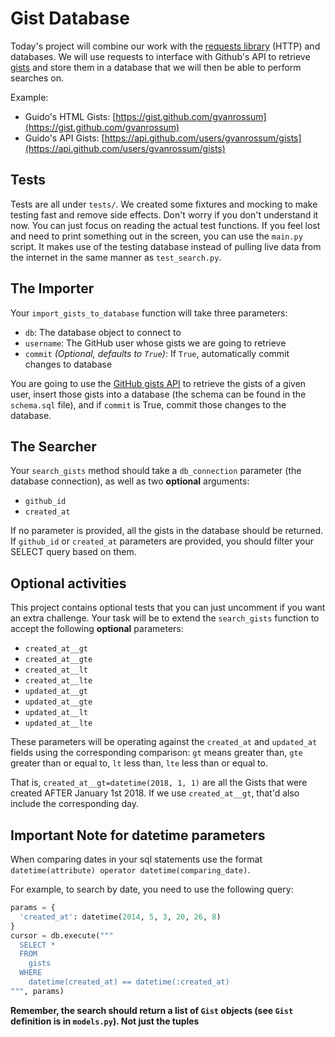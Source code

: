 Gist Database
===============

Today's project will combine our work with the [requests library](http://docs.python-requests.org/en/master/) (HTTP) and databases. We will use requests to interface with Github's API to retrieve [gists](https://help.github.com/articles/about-gists/) and store them in a database that we will then be able to perform searches on.

Example:
* Guido's HTML Gists: [https://gist.github.com/gvanrossum](https://gist.github.com/gvanrossum)
* Guido's API Gists: [https://api.github.com/users/gvanrossum/gists](https://api.github.com/users/gvanrossum/gists)

## Tests

Tests are all under `tests/`. We created some fixtures and mocking to make testing fast and remove side effects. Don't worry if you don't understand it now. You can just focus on reading the actual test functions. If you feel lost and need to print something out in the screen, you can use the `main.py` script. It makes use of the testing database instead of pulling live data from the internet in the same manner as `test_search.py`.

## The Importer
Your `import_gists_to_database` function will take three parameters:

 - `db`: The database object to connect to
 - `username`: The GitHub user whose gists we are going to retrieve
 - `commit` *(Optional, defaults to `True`)*: If `True`, automatically commit changes to database

You are going to use the [GitHub gists API](https://developer.github.com/v3/gists/) to retrieve the gists of a given user, insert those gists into a database (the schema can be found in the `schema.sql` file), and if `commit` is True, commit those changes to the database.

## The Searcher

Your `search_gists` method should take a `db_connection` parameter (the database connection), as well as two **optional** arguments:
- `github_id`
- `created_at`

If no parameter is provided, all the gists in the database should be returned. If `github_id` or `created_at` parameters are provided, you should filter your SELECT query based on them.

## Optional activities

This project contains optional tests that you can just uncomment if you want an extra challenge. Your task will be to extend the `search_gists` function to accept the following **optional** parameters:

 - `created_at__gt`
 - `created_at__gte`
 - `created_at__lt`
 - `created_at__lte`
 - `updated_at__gt`
 - `updated_at__gte`
 - `updated_at__lt`
 - `updated_at__lte`

These parameters will be operating against the `created_at` and `updated_at` fields using the corresponding comparison: `gt` means greater than, `gte` greater than or equal to, `lt` less than, `lte` less than or equal to.

That is, `created_at__gt=datetime(2018, 1, 1)` are all the Gists that were created AFTER January 1st 2018. If we use `created_at__gt`, that'd also include the corresponding day.

## Important Note for datetime parameters

When comparing dates in your sql statements use the format `datetime(attribute) operator datetime(comparing_date)`.

For example, to search by date, you need to use the following query:

```python
params = {
  'created_at': datetime(2014, 5, 3, 20, 26, 8)
}
cursor = db.execute("""
  SELECT *
  FROM
    gists
  WHERE
    datetime(created_at) == datetime(:created_at)
""", params)
```

**Remember, the search should return a list of `Gist` objects (see `Gist` definition is in `models.py`). Not just the tuples**
